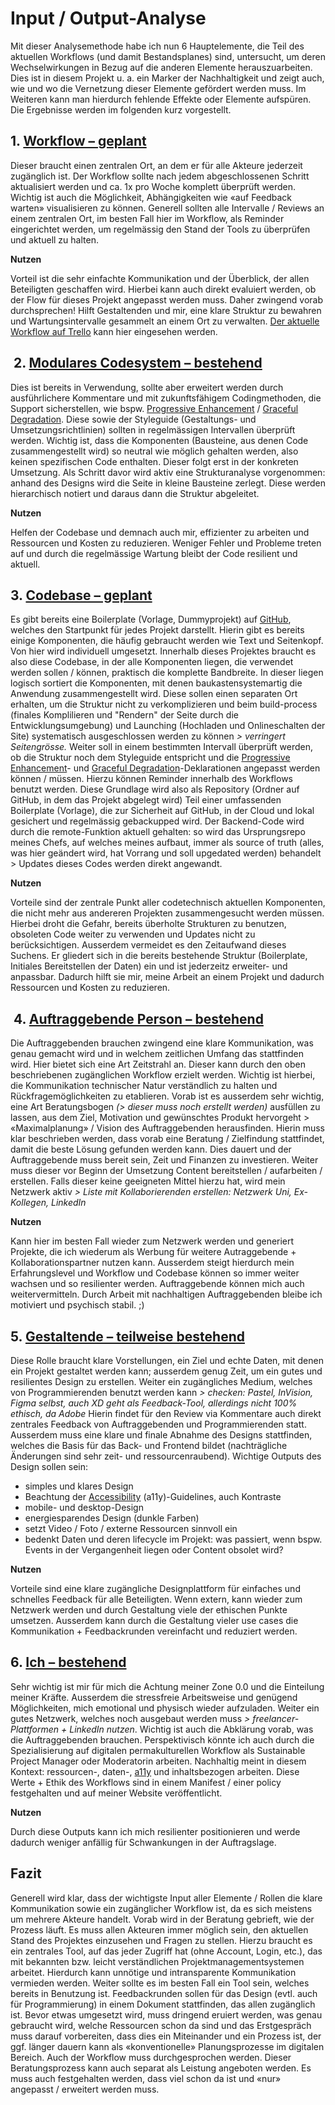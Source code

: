 # Input / Output-Analyse

Mit dieser Analysemethode habe ich nun 6 Hauptelemente, die Teil des aktuellen Workflows (und damit Bestandsplanes) sind, untersucht, um deren Wechselwirkungen in Bezug auf die anderen Elemente herauszuarbeiten. Dies ist in diesem Projekt u. a. ein Marker der Nachhaltigkeit und zeigt auch, wie und wo die Vernetzung dieser Elemente gefördert werden muss. Im Weiteren kann man hierdurch fehlende Effekte oder Elemente aufspüren. Die Ergebnisse werden im folgenden kurz vorgestellt.

## 1. [Workflow – geplant](https://cloud.nadineprigann.de/index.php/s/33QWArpDMyERj4L)

Dieser braucht einen zentralen Ort, an dem er für alle Akteure jederzeit zugänglich ist. Der Workflow sollte nach jedem abgeschlossenen Schritt aktualisiert werden und ca. 1x pro Woche komplett überprüft werden. Wichtig ist auch die Möglichkeit, Abhängigkeiten wie «auf Feedback warten» visualisieren zu können. Generell sollten alle Intervalle / Reviews an einem zentralen Ort, im besten Fall hier im Workflow, als Reminder eingerichtet werden, um regelmässig den Stand der Tools zu überprüfen und aktuell zu halten.

**Nutzen**

Vorteil ist die sehr einfachte Kommunikation und der Überblick, der allen Beteiligten geschaffen wird. Hierbei kann auch direkt evaluiert werden, ob der Flow für dieses Projekt angepasst werden muss. Daher zwingend vorab durchsprechen! Hilft Gestaltenden und mir, eine klare Struktur zu bewahren und Wartungsintervalle gesammelt an einem Ort zu verwalten. [Der aktuelle Workflow auf Trello](https://trello.com/w/userworkspaceaa1c57b2e62ef5488e9680dea9d99fce) kann hier eingesehen werden.

##  2. [Modulares Codesystem – bestehend](https://cloud.nadineprigann.de/index.php/s/9wKE26KQEHonm2F)

Dies ist bereits in Verwendung, sollte aber erweitert werden durch ausführlichere Kommentare und mit zukunftsfähigem Codingmethoden, die Support sicherstellen, wie bspw. [Progressive Enhancement](https://developer.mozilla.org/en-US/docs/Glossary/Progressive_Enhancement) / [Graceful Degradation](https://developer.mozilla.org/en-US/docs/Glossary/Graceful_degradation). Diese sowie der Styleguide (Gestaltungs- und Umsetzungsrichtlinien) sollten in regelmässigen Intervallen überprüft werden. Wichtig ist, dass die Komponenten (Bausteine, aus denen Code zusammengestellt wird) so neutral wie möglich gehalten werden, also keinen spezifischen Code enthalten. Dieser folgt erst in der konkreten Umsetzung. Als Schritt davor wird aktiv eine Strukturanalyse vorgenommen: anhand des Designs wird die Seite in kleine Bausteine zerlegt. Diese werden hierarchisch notiert und daraus dann die Struktur abgeleitet.

**Nutzen**

Helfen der Codebase und demnach auch mir, effizienter zu arbeiten und Ressourcen und Kosten zu reduzieren. Weniger Fehler und Probleme treten auf und durch die regelmässige Wartung bleibt der Code resilient und aktuell.

## 3. [Codebase – geplant](https://cloud.nadineprigann.de/index.php/s/mrozQKSnsWBk68m)

Es gibt bereits eine Boilerplate (Vorlage, Dummyprojekt) auf [GitHub](https://github.com/), welches den Startpunkt für jedes Projekt darstellt. Hierin gibt es bereits einige Komponenten, die häufig gebraucht werden wie Text und Seitenkopf. Von hier wird individuell umgesetzt. Innerhalb dieses Projektes braucht es also diese Codebase, in der alle Komponenten liegen, die verwendet werden sollen / können, praktisch die komplette Bandbreite. In dieser liegen logisch sortiert die Komponenten, mit denen baukastensystemartig die Anwendung zusammengestellt wird. Diese sollen einen separaten Ort erhalten, um die Struktur nicht zu verkomplizieren und beim build-process (finales Komplilieren und "Rendern" der Seite durch die Entwicklungsumgebung) und Launching (Hochladen und Onlineschalten der Site) systematisch ausgeschlossen werden zu können *> verringert Seitengrösse.* Weiter soll in einem bestimmten Intervall überprüft werden, ob die Struktur noch dem Styleguide entspricht und die [Progressive Enhancement](https://developer.mozilla.org/en-US/docs/Glossary/Progressive_Enhancement)- und [Graceful Degradation](https://developer.mozilla.org/en-US/docs/Glossary/Graceful_degradation)-Deklarationen angepasst werden können / müssen. Hierzu können Reminder innerhalb des Workflows benutzt werden. Diese Grundlage wird also als Repository (Ordner auf GitHub, in dem das Projekt abgelegt wird) Teil einer umfassenden Boilerplate (Vorlage), die zur Sicherheit auf GitHub, in der Cloud und lokal gesichert und regelmässig gebackupped wird. Der Backend-Code wird durch die remote-Funktion aktuell gehalten: so wird das Ursprungsrepo meines Chefs, auf welches meines aufbaut, immer als source of truth (alles, was hier geändert wird, hat Vorrang und soll upgedated werden) behandelt > Updates dieses Codes werden direkt angewandt.

<c-text-block text="Zusätzlich soll es eine Liste geben, die beschreibt, wie bestimmte Funktionen umgesetzt werden, bspw. multiplanguage support, launching, etc. Wichtig: wie kann man Dinge wie ein 'ScrollTo' oder 'ScrollTrigger' als Vorlage einbinden? Gists?" label="feature" class="label-feature"/>

**Nutzen**

Vorteile sind der zentrale Punkt aller codetechnisch aktuellen Komponenten, die nicht mehr aus andereren Projekten zusammengesucht werden müssen. Hierbei droht die Gefahr, bereits überholte Strukturen zu benutzen, obsoleten Code weiter zu verwenden und Updates nicht zu berücksichtigen. Ausserdem vermeidet es den Zeitaufwand dieses Suchens. Er gliedert sich in die bereits bestehende Struktur (Boilerplate, Initiales Bereitstellen der Daten) ein und ist jederzeitz erweiter- und anpassbar. Dadurch hilft sie mir, meine Arbeit an einem Projekt und dadurch Ressourcen und Kosten zu reduzieren.

##  4. [Auftraggebende Person – bestehend](https://cloud.nadineprigann.de/index.php/s/jrFxTLFxMjLZqcX)

Die Auftraggebenden brauchen zwingend eine klare Kommunikation, was genau gemacht wird und in welchem zeitlichen Umfang das stattfinden wird. Hier bietet sich eine Art Zeitstrahl an. Dieser kann durch den oben beschriebenen zugänglichen Workflow erzielt werden. Wichtig ist hierbei, die Kommunikation technischer Natur verständlich zu halten und Rückfragemöglichkeiten zu etablieren. Vorab ist es ausserdem sehr wichtig, eine Art Beratungsbogen *(> dieser muss noch erstellt werden)* ausfüllen zu lassen, aus dem Ziel, Motivation und gewünschtes Produkt hervorgeht > «Maximalplanung» / Vision des Auftraggebenden herausfinden. Hierin muss klar beschrieben werden, dass vorab eine Beratung / Zielfindung stattfindet, damit die beste Lösung gefunden werden kann. Dies dauert und der Auftraggebende muss bereit sein, Zeit und Finanzen zu investieren. Weiter muss dieser vor Beginn der Umsetzung Content bereitstellen / aufarbeiten / erstellen. Falls dieser keine geeigneten Mittel hierzu hat, wird mein Netzwerk aktiv *> Liste mit Kollaborierenden erstellen: Netzwerk Uni, Ex-Kollegen, LinkedIn*

**Nutzen**

Kann hier im besten Fall wieder zum Netzwerk werden und generiert Projekte, die ich wiederum als Werbung für weitere Autraggebende + Kollaborationspartner nutzen kann. Ausserdem steigt hierdurch mein Erfahrungslevel und Workflow und Codebase können so immer weiter wachsen und so resilienter werden. Auftraggebende können mich auch weitervermitteln. Durch Arbeit mit nachhaltigen Auftraggebenden bleibe ich motiviert und psychisch stabil. ;)

## 5. [Gestaltende – teilweise bestehend](https://cloud.nadineprigann.de/index.php/s/q3PbX7m5fpbFqSz)

Diese Rolle braucht klare Vorstellungen, ein Ziel und echte Daten, mit denen ein Projekt gestaltet werden kann; ausserdem genug Zeit, um ein gutes und resilientes Design zu erstellen. Weiter ein zugängliches Medium, welches von Programmierenden benutzt werden kann *> checken: Pastel, InVision, Figma selbst, auch XD geht als Feedback-Tool, allerdings nicht 100% ethisch, da Adobe* Hierin findet für den Review via Kommentare auch direkt zentrales Feedback von Auftraggebenden und Programmierenden statt. Ausserdem muss eine klare und finale Abnahme des Designs stattfinden, welches die Basis für das Back- und Frontend bildet (nachträgliche Änderungen sind sehr zeit- und ressourcenraubend). Wichtige Outputs des Design sollen sein:

- simples und klares Design
- Beachtung der [Accessibility](https://developer.mozilla.org/en-US/docs/Web/Accessibility) (a11y)-Guidelines, auch Kontraste
- mobile- und desktop-Design
- energiesparendes Design (dunkle Farben)
- setzt Video / Foto / externe Ressourcen sinnvoll ein
- bedenkt Daten und deren lifecycle im Projekt: was passiert, wenn bspw. Events in der Vergangenheit liegen oder Content obsolet wird?

**Nutzen**

Vorteile sind eine klare zugängliche Designplattform für einfaches und schnelles Feedback für alle Beteiligten. Wenn extern, kann wieder zum Netzwerk werden und durch Gestaltung viele der ethischen Punkte umsetzen. Ausserdem kann durch die Gestaltung vieler use cases die Kommunikation + Feedbackrunden vereinfacht und reduziert werden.

## 6. [Ich – bestehend](https://cloud.nadineprigann.de/index.php/s/2winkpM5TmHLfRf)

Sehr wichtig ist mir für mich die Achtung meiner Zone 0.0 und die Einteilung meiner Kräfte. Ausserdem die stressfreie Arbeitsweise und genügend Möglichkeiten, mich emotional und physisch wieder aufzuladen. Weiter ein gutes Netzwerk, welches noch ausgebaut werden muss *> freelancer-Plattformen + LinkedIn nutzen*. Wichtig ist auch die Abklärung vorab, was die Auftraggebenden brauchen. Perspektivisch könnte ich auch durch die Spezialisierung auf digitalen permakulturellen Workflow als Sustainable Project Manager oder Moderatorin arbeiten. Nachhaltig meint in diesem Kontext: ressourcen-, daten-, [a11y](https://developer.mozilla.org/en-US/docs/Web/Accessibility) und inhaltsbezogen arbeiten. Diese Werte + Ethik des Workflows sind in einem Manifest / einer policy festgehalten und auf meiner Website veröffentlicht.

**Nutzen**

Durch diese Outputs kann ich mich resilienter positionieren und werde dadurch weniger anfällig für Schwankungen in der Auftragslage.

## **Fazit**

Generell wird klar, dass der wichtigste Input aller Elemente / Rollen die klare Kommunikation sowie ein zugänglicher Workflow ist, da es sich meistens um mehrere Akteure handelt. Vorab wird in der Beratung gebrieft, wie der Prozess läuft. Es muss allen Akteuren immer möglich sein, den aktuellen Stand des Projektes einzusehen und Fragen zu stellen. Hierzu braucht es ein zentrales Tool, auf das jeder Zugriff hat (ohne Account, Login, etc.), das mit bekannten bzw. leicht verständlichen Projektmanagementsystemen arbeitet. Hierdurch kann unnötige und intransparente Kommunikation vermieden werden. Weiter sollte es im besten Fall ein Tool sein, welches bereits in Benutzung ist. Feedbackrunden sollen für das Design (evtl. auch für Programmierung) in einem Dokument stattfinden, das allen zugänglich ist. Bevor etwas umgesetzt wird, muss dringend eruiert werden, was genau gebraucht wird, welche Ressourcen schon da sind und das Erstgespräch muss darauf vorbereiten, dass dies ein Miteinander und ein Prozess ist, der ggf. länger dauern kann als «konventionelle» Planungsprozesse im digitalen Bereich. Auch der Workflow muss durchgesprochen werden. Dieser Beratungsprozess kann auch separat als Leistung angeboten werden. Es muss auch festgehalten werden, dass viel schon da ist und «nur» angepasst  / erweitert werden muss.
